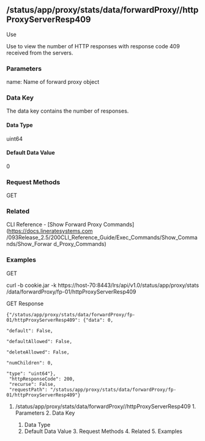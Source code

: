 ## /status/app/proxy/stats/data/forwardProxy/<name>/httpProxyServerResp409

Use

Use to view the number of HTTP responses with response code 409 received from
the servers.

### Parameters

name: Name of forward proxy object

### Data Key

The data key contains the number of responses.

#### Data Type

uint64

#### Default Data Value

0

### Request Methods

GET

### Related

CLI Reference - [Show Forward Proxy Commands](https://docs.lineratesystems.com
/093Release_2.5/200CLI_Reference_Guide/Exec_Commands/Show_Commands/Show_Forwar
d_Proxy_Commands)

### Examples

GET

curl -b cookie.jar -k https://host-70:8443/lrs/api/v1.0/status/app/proxy/stats
/data/forwardProxy/fp-01/httpProxyServerResp409

GET Response

    
    {"/status/app/proxy/stats/data/forwardProxy/fp-01/httpProxyServerResp409": {"data": 0,
                                                                                 "default": False,
                                                                                 "defaultAllowed": False,
                                                                                 "deleteAllowed": False,
                                                                                 "numChildren": 0,
                                                                                 "type": "uint64"},
     "httpResponseCode": 200,
     "recurse": False,
     "requestPath": "/status/app/proxy/stats/data/forwardProxy/fp-01/httpProxyServerResp409"}
    

  1. /status/app/proxy/stats/data/forwardProxy/<name>/httpProxyServerResp409
    1. Parameters
    2. Data Key
      1. Data Type
      2. Default Data Value
    3. Request Methods
    4. Related
    5. Examples

